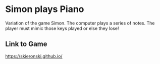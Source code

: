 # Simon plays Piano
Variation of the game Simon. The computer plays a series of notes. The player must mimic those keys played or else they lose!

## Link to Game
https://skieronski.github.io/
